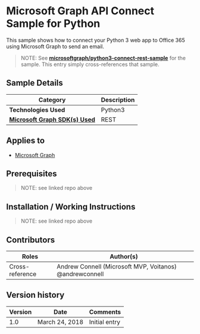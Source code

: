 # Microsoft Graph API Connect Sample for Python

This sample shows how to connect your Python 3 web app to Office 365 using Microsoft Graph to send an email.

> NOTE: See **[microsoftgraph/python3-connect-rest-sample](https://github.com/microsoftgraph/python3-connect-rest-sample)** for the sample. This entry simply cross-references that sample.

## Sample Details

|               Category               | Description |
| ------------------------------------ | ----------- |
| **Technologies Used**                | Python3     |
| **[Microsoft Graph SDK(s) Used][1]** | REST        |

## Applies to

* [Microsoft Graph](https://developer.microsoft.com/en-us/graph)

## Prerequisites

> NOTE: see linked repo above

## Installation / Working Instructions

> NOTE: see linked repo above

## Contributors

|      Roles      |                        Author(s)                        |
| --------------- | ------------------------------------------------------- |
| Cross-reference | Andrew Connell (Microsoft MVP, Voitanos) @andrewconnell |

## Version history

| Version |      Date      |   Comments    |
| ------- | -------------- | ------------- |
| 1.0     | March 24, 2018 | Initial entry |

[1]: https://developer.microsoft.com/en-us/graph/code-samples-and-sdks